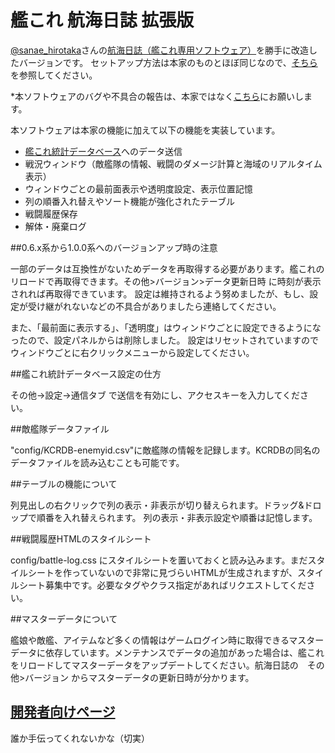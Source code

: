 # 艦これ 航海日誌 拡張版
[@sanae_hirotaka](https://twitter.com/sanae_hirotaka)さんの[航海日誌（艦これ専用ソフトウェア）](http://kancolle.sanaechan.net/)を勝手に改造したバージョンです。
セットアップ方法は本家のものとほぼ同じなので、[そちら](http://kancolle.sanaechan.net/)を参照してください。

*本ソフトウェアのバグや不具合の報告は、本家ではなく[こちら](http://nekopanda.blog.jp/)にお願いします。

本ソフトウェアは本家の機能に加えて以下の機能を実装しています。

- [艦これ統計データベース](http://kancolle-db.net/)へのデータ送信
- 戦況ウィンドウ（敵艦隊の情報、戦闘のダメージ計算と海域のリアルタイム表示）
- ウィンドウごとの最前面表示や透明度設定、表示位置記憶
- 列の順番入れ替えやソート機能が強化されたテーブル
- 戦闘履歴保存
- 解体・廃棄ログ

##0.6.x系から1.0.0系へのバージョンアップ時の注意

一部のデータは互換性がないためデータを再取得する必要があります。艦これのリロードで再取得できます。その他>バージョン>データ更新日時 に時刻が表示されれば再取得できています。
設定は維持されるよう努めましたが、もし、設定が受け継がれないなどの不具合がありましたら連絡してください。

また、「最前面に表示する」、「透明度」はウィンドウごとに設定できるようになったので、設定パネルからは削除しました。
設定はリセットされていますのでウィンドウごとに右クリックメニューから設定してください。

##艦これ統計データベース設定の仕方

その他→設定→通信タブ で送信を有効にし、アクセスキーを入力してください。

##敵艦隊データファイル

"config/KCRDB-enemyid.csv"に敵艦隊の情報を記録します。KCRDBの同名のデータファイルを読み込むことも可能です。

##テーブルの機能について

列見出しの右クリックで列の表示・非表示が切り替えられます。ドラッグ&ドロップで順番を入れ替えられます。
列の表示・非表示設定や順番は記憶します。

##戦闘履歴HTMLのスタイルシート

config/battle-log.css にスタイルシートを置いておくと読み込みます。まだスタイルシートを作っていないので非常に見づらいHTMLが生成されますが、スタイルシート募集中です。必要なタグやクラス指定があればリクエストしてください。

##マスターデータについて

艦娘や敵艦、アイテムなど多くの情報はゲームログイン時に取得できるマスターデータに依存しています。メンテナンスでデータの追加があった場合は、艦これをリロードしてマスターデータをアップデートしてください。航海日誌の　その他>バージョン からマスターデータの更新日時が分かります。

## [開発者向けページ](https://github.com/nekopanda/logbook/wiki/%E8%88%AA%E6%B5%B7%E6%97%A5%E8%AA%8C-%E6%8B%A1%E5%BC%B5%E7%89%88-%E9%96%8B%E7%99%BA%E8%80%85%E5%90%91%E3%81%91%E3%83%9A%E3%83%BC%E3%82%B8)
誰か手伝ってくれないかな（切実）
